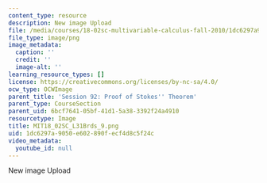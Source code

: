 ```yaml
---
content_type: resource
description: New image Upload
file: /media/courses/18-02sc-multivariable-calculus-fall-2010/1dc6297a9050e602890fecf4d8c5f24c_MIT18_02SC_L31Brds_9.png
file_type: image/png
image_metadata:
  caption: ''
  credit: ''
  image-alt: ''
learning_resource_types: []
license: https://creativecommons.org/licenses/by-nc-sa/4.0/
ocw_type: OCWImage
parent_title: 'Session 92: Proof of Stokes'' Theorem'
parent_type: CourseSection
parent_uid: 6bcf7641-05bf-41d1-5a38-3392f24a4910
resourcetype: Image
title: MIT18_02SC_L31Brds_9.png
uid: 1dc6297a-9050-e602-890f-ecf4d8c5f24c
video_metadata:
  youtube_id: null
---
```

New image Upload